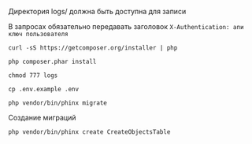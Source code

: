 Директория logs/ должна быть доступна для записи

В запросах обязательно передавать заголовок `X-Authentication: апи ключ пользователя`

```
curl -sS https://getcomposer.org/installer | php

php composer.phar install

chmod 777 logs

cp .env.example .env

php vendor/bin/phinx migrate
```

Создание миграций

```
php vendor/bin/phinx create CreateObjectsTable
```

